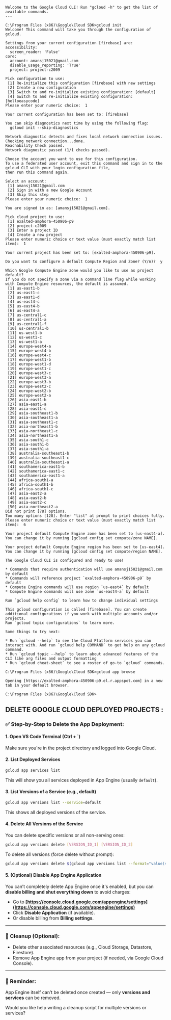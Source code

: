```
Welcome to the Google Cloud CLI! Run "gcloud -h" to get the list of available commands.
---

C:\Program Files (x86)\Google\Cloud SDK>gcloud init
Welcome! This command will take you through the configuration of gcloud.

Settings from your current configuration [firebase] are:
accessibility:
  screen_reader: 'False'
core:
  account: amansj15021@gmail.com
  disable_usage_reporting: 'True'
  project: project-c2009

Pick configuration to use:
 [1] Re-initialize this configuration [firebase] with new settings
 [2] Create a new configuration
 [3] Switch to and re-initialize existing configuration: [default]
 [4] Switch to and re-initialize existing configuration: [helloeasycode]
Please enter your numeric choice:  1

Your current configuration has been set to: [firebase]

You can skip diagnostics next time by using the following flag:
  gcloud init --skip-diagnostics

Network diagnostic detects and fixes local network connection issues.
Checking network connection...done.
Reachability Check passed.
Network diagnostic passed (1/1 checks passed).

Choose the account you want to use for this configuration.
To use a federated user account, exit this command and sign in to the gcloud CLI with your login configuration file,
then run this command again.

Select an account:
 [1] amansj15021@gmail.com
 [2] Sign in with a new Google Account
 [3] Skip this step
Please enter your numeric choice:  1

You are signed in as: [amansj15021@gmail.com].

Pick cloud project to use:
 [1] exalted-amphora-450906-p9
 [2] project-c2009
 [3] Enter a project ID
 [4] Create a new project
Please enter numeric choice or text value (must exactly match list item):  1

Your current project has been set to: [exalted-amphora-450906-p9].

Do you want to configure a default Compute Region and Zone? (Y/n)?  y

Which Google Compute Engine zone would you like to use as project default?
If you do not specify a zone via a command line flag while working with Compute Engine resources, the default is assumed.
 [1] us-east1-b
 [2] us-east1-c
 [3] us-east1-d
 [4] us-east4-c
 [5] us-east4-b
 [6] us-east4-a
 [7] us-central1-c
 [8] us-central1-a
 [9] us-central1-f
 [10] us-central1-b
 [11] us-west1-b
 [12] us-west1-c
 [13] us-west1-a
 [14] europe-west4-a
 [15] europe-west4-b
 [16] europe-west4-c
 [17] europe-west1-b
 [18] europe-west1-d
 [19] europe-west1-c
 [20] europe-west3-c
 [21] europe-west3-a
 [22] europe-west3-b
 [23] europe-west2-c
 [24] europe-west2-b
 [25] europe-west2-a
 [26] asia-east1-b
 [27] asia-east1-a
 [28] asia-east1-c
 [29] asia-southeast1-b
 [30] asia-southeast1-a
 [31] asia-southeast1-c
 [32] asia-northeast1-b
 [33] asia-northeast1-c
 [34] asia-northeast1-a
 [35] asia-south1-c
 [36] asia-south1-b
 [37] asia-south1-a
 [38] australia-southeast1-b
 [39] australia-southeast1-c
 [40] australia-southeast1-a
 [41] southamerica-east1-b
 [42] southamerica-east1-c
 [43] southamerica-east1-a
 [44] africa-south1-a
 [45] africa-south1-b
 [46] africa-south1-c
 [47] asia-east2-a
 [48] asia-east2-b
 [49] asia-east2-c
 [50] asia-northeast2-a
Did not print [78] options.
Too many options [128]. Enter "list" at prompt to print choices fully.
Please enter numeric choice or text value (must exactly match list item):  6

Your project default Compute Engine zone has been set to [us-east4-a].
You can change it by running [gcloud config set compute/zone NAME].

Your project default Compute Engine region has been set to [us-east4].
You can change it by running [gcloud config set compute/region NAME].

The Google Cloud CLI is configured and ready to use!

* Commands that require authentication will use amansj15021@gmail.com by default
* Commands will reference project `exalted-amphora-450906-p9` by default
* Compute Engine commands will use region `us-east4` by default
* Compute Engine commands will use zone `us-east4-a` by default

Run `gcloud help config` to learn how to change individual settings

This gcloud configuration is called [firebase]. You can create additional configurations if you work with multiple accounts and/or projects.
Run `gcloud topic configurations` to learn more.

Some things to try next:

* Run `gcloud --help` to see the Cloud Platform services you can interact with. And run `gcloud help COMMAND` to get help on any gcloud command.
* Run `gcloud topic --help` to learn about advanced features of the CLI like arg files and output formatting
* Run `gcloud cheat-sheet` to see a roster of go-to `gcloud` commands.

C:\Program Files (x86)\Google\Cloud SDK>gcloud app browse

Opening [https://exalted-amphora-450906-p9.el.r.appspot.com] in a new tab in your default browser.

C:\Program Files (x86)\Google\Cloud SDK>
```



DELETE GOOGLE CLOUD DEPLOYED PROJECTS : 
---



### ✅ Step-by-Step to Delete the App Deployment:

#### 1. **Open VS Code Terminal (Ctrl + \`)**

Make sure you're in the project directory and logged into Google Cloud.

#### 2. **List Deployed Services**

```bash
gcloud app services list
```

This will show you all services deployed in App Engine (usually `default`).

#### 3. **List Versions of a Service (e.g., default)**

```bash
gcloud app versions list --service=default
```

This shows all deployed versions of the service.

#### 4. **Delete All Versions of the Service**

You can delete specific versions or all non-serving ones:

```bash
gcloud app versions delete [VERSION_ID_1] [VERSION_ID_2]
```

To delete all versions (force delete without prompt):

```bash
gcloud app versions delete $(gcloud app versions list --format="value(version.id)") --quiet
```

#### 5. **(Optional) Disable App Engine Application**

You can’t completely delete App Engine once it's enabled, but you can **disable billing and shut everything down** to avoid charges:

* Go to **[https://console.cloud.google.com/appengine/settings](https://console.cloud.google.com/appengine/settings)**
* Click **Disable Application** (if available).
* Or disable billing from **Billing settings**.

---

### 🔁 Cleanup (Optional):

* Delete other associated resources (e.g., Cloud Storage, Datastore, Firestore).
* Remove App Engine app from your project (if needed, via Google Cloud Console).

---

### 📌 Reminder:

App Engine itself can’t be deleted once created — only **versions and services** can be removed.

Would you like help writing a cleanup script for multiple versions or services?

